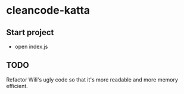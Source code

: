 # cleancode-katta

## Start project
- open index.js

## TODO
Refactor Wili's ugly code so that it's more readable and more memory efficient.
